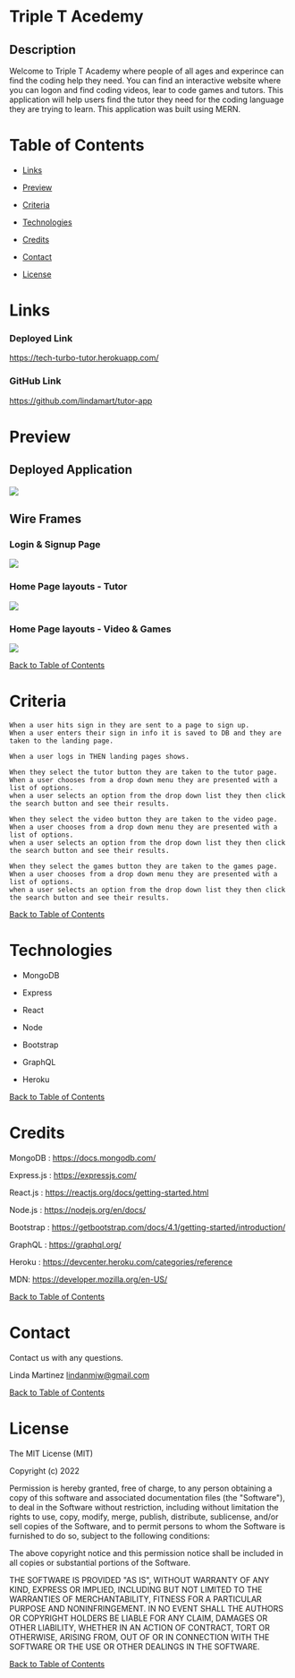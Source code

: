 # Triple T Acedemy

## Description
Welcome to Triple T Academy where people of all ages and experince can find the coding help they need. You can find an interactive website where you can logon and find coding videos, lear to code games and tutors.  This application will help users find the tutor they need for the coding language they are trying to learn.  This application was built using MERN.

# Table of Contents

* [Links](#links)

* [Preview](#preview)

* [Criteria](#criteria)  

* [Technologies](#technologies)

* [Credits](#credits)

* [Contact](#contact)

* [License](#license)



# Links

### Deployed Link
https://tech-turbo-tutor.herokuapp.com/

### GitHub Link
https://github.com/lindamart/tutor-app

# Preview
## Deployed Application
![](assets/appDemo.gif)

## Wire Frames
### Login & Signup Page
![](assets/loginSignup.jpg)
### Home Page layouts - Tutor
![](assets/tutorLayout.jpg)
### Home Page layouts - Video & Games
![](assets/videoAndGameLayout.jpg)

[Back to Table of Contents](#table-of-contents)

# Criteria
```
When a user hits sign in they are sent to a page to sign up.
When a user enters their sign in info it is saved to DB and they are taken to the landing page.

When a user logs in THEN landing pages shows.

When they select the tutor button they are taken to the tutor page.
When a user chooses from a drop down menu they are presented with a list of options.
when a user selects an option from the drop down list they then click the search button and see their results.

When they select the video button they are taken to the video page.
When a user chooses from a drop down menu they are presented with a list of options.
when a user selects an option from the drop down list they then click the search button and see their results.

When they select the games button they are taken to the games page.
When a user chooses from a drop down menu they are presented with a list of options.
when a user selects an option from the drop down list they then click the search button and see their results.
```

[Back to Table of Contents](#table-of-contents) 

# Technologies

* MongoDB

* Express

* React

* Node

* Bootstrap

* GraphQL

* Heroku

[Back to Table of Contents](#table-of-contents)

# Credits

MongoDB : https://docs.mongodb.com/

Express.js : https://expressjs.com/

React.js : https://reactjs.org/docs/getting-started.html

Node.js : https://nodejs.org/en/docs/

Bootstrap : https://getbootstrap.com/docs/4.1/getting-started/introduction/

GraphQL : https://graphql.org/

Heroku : https://devcenter.heroku.com/categories/reference

MDN: https://developer.mozilla.org/en-US/

[Back to Table of Contents](#table-of-contents)


<!-- # MVP Details week 1

Pages layed out and designed.

# Group Assignments

 Yah'Mir - API research

 Tracy - Backend Login/Signup

 Linda - Backend Tutor DB

 Luis - Front End Tutor Page
 
 Adriana - Front End Video Page

 Estefany - Front end Login/Signup -->

# Contact
Contact us with any questions.

Linda Martinez lindanmjw@gmail.com

[Back to Table of Contents](#table-of-contents)

# License

The MIT License (MIT)

Copyright (c) 2022 

Permission is hereby granted, free of charge, to any person obtaining a copy of this software and associated documentation files (the "Software"), to deal in the Software without restriction, including without limitation the rights to use, copy, modify, merge, publish, distribute, sublicense, and/or sell copies of the Software, and to permit persons to whom the Software is furnished to do so, subject to the following conditions:

The above copyright notice and this permission notice shall be included in all copies or substantial portions of the Software.

THE SOFTWARE IS PROVIDED "AS IS", WITHOUT WARRANTY OF ANY KIND, EXPRESS OR IMPLIED, INCLUDING BUT NOT LIMITED TO THE WARRANTIES OF MERCHANTABILITY, FITNESS FOR A PARTICULAR PURPOSE AND NONINFRINGEMENT. IN NO EVENT SHALL THE AUTHORS OR COPYRIGHT HOLDERS BE LIABLE FOR ANY CLAIM, DAMAGES OR OTHER LIABILITY, WHETHER IN AN ACTION OF CONTRACT, TORT OR OTHERWISE, ARISING FROM, OUT OF OR IN CONNECTION WITH THE SOFTWARE OR THE USE OR OTHER DEALINGS IN THE SOFTWARE.
  
[Back to Table of Contents](#table-of-contents)

